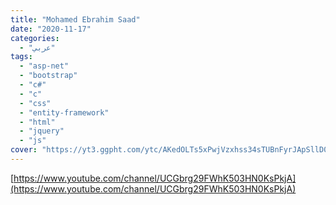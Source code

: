 ```yaml
---
title: "Mohamed Ebrahim Saad"
date: "2020-11-17"
categories:
  - "عربي"
tags:
  - "asp-net"
  - "bootstrap"
  - "c#"
  - "c"
  - "css"
  - "entity-framework"
  - "html"
  - "jquery"
  - "js"
cover: "https://yt3.ggpht.com/ytc/AKedOLTs5xPwjVzxhss34sTUBnFyrJApSllD0pa3oQaOhw=s88-c-k-c0x00ffffff-no-rj"
---
```


[https://www.youtube.com/channel/UCGbrg29FWhK503HN0KsPkjA](https://www.youtube.com/channel/UCGbrg29FWhK503HN0KsPkjA)
